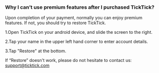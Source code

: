 ### Why I can’t use premium features after I purchased TickTick?

Upon completion of your payment, normally you can enjoy premium features. If not, you should try to restore TickTick.

1.Open TickTick on your android device, and slide the screen to the right.

2.Tap your name in the upper left hand corner to enter account details.

3.Tap "Restore" at the bottom.

If “Restore” doesn't work, please do not hesitate to contact us: support@ticktick.com
